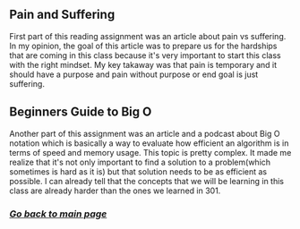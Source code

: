 ## Pain and Suffering

First part of this reading assignment was an article about pain vs suffering. In my opinion, the goal of this article was to prepare us for the hardships that are coming in this class because it's very important to start this class with the right mindset. My key takaway was that pain is temporary and it should have a purpose and pain without purpose or end goal is just suffering.

## Beginners Guide to Big O

Another part of this assignment was an article and a podcast about Big O notation which is basically a way to evaluate how efficient an algorithm is in terms of speed and memory usage. This topic is pretty complex. It made me realize that it's not only important to find a solution to a problem(which sometimes is hard as it is) but that solution needs to be as efficient as possible. I can already tell that the concepts that we will be learning in this class are already harder than the ones we learned in 301.

### [_Go back to main page_](README.md)
